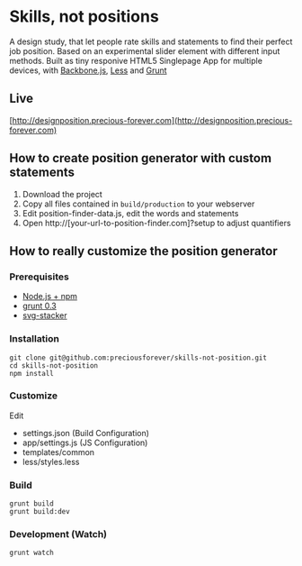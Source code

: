 Skills, not positions
===========

A design study, that let people rate skills and statements to find their
perfect job position. Based on an experimental slider element with different
input methods. Built as tiny responive HTML5 Singlepage App for multiple
devices, with [Backbone.js](http://backbonejs.org/), [Less](http://lesscss.org)
and [Grunt](http://http://gruntjs.com/)

Live
-----------
[http://designposition.precious-forever.com](http://designposition.precious-forever.com)

How to create position generator with custom statements
-----------
1. Download the project
2. Copy all files contained in `build/production` to your webserver
3. Edit position-finder-data.js, edit the words and statements
4. Open http://[your-url-to-position-finder.com]?setup to adjust quantifiers


How to really customize the position generator
-----------

### Prerequisites
- [Node.js + npm](http://http://nodejs.org/)
- [grunt 0.3](http://http://gruntjs.com/)
- [svg-stacker](https://github.com/preciousforever/SVG-Stacker)

### Installation
```
git clone git@github.com:preciousforever/skills-not-position.git
cd skills-not-position
npm install
```

### Customize
Edit
- settings.json (Build Configuration)
- app/settings.js (JS Configuration)
- templates/common
- less/styles.less


### Build
```
grunt build
grunt build:dev
```

### Development (Watch)
```
grunt watch
```